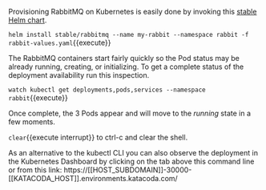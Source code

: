 Provisioning RabbitMQ on Kubernetes is easily done by invoking this [stable Helm chart](https://github.com/helm/charts/tree/master/stable/rabbitmq).

`helm install stable/rabbitmq --name my-rabbit --namespace rabbit -f rabbit-values.yaml`{{execute}}

The RabbitMQ containers start fairly quickly so the Pod status may be already running, creating, or initializing. To get a complete status of the deployment availability run this inspection.

`watch kubectl get deployments,pods,services --namespace rabbit`{{execute}}

Once complete, the 3 Pods appear and will move to the _running_ state in a few moments.

```clear```{{execute interrupt}} to ctrl-c and clear the shell.

As an alternative to the kubectl CLI you can also observe the deployment in the Kubernetes Dashboard by clicking on the tab above this command line or from this link: https://[[HOST_SUBDOMAIN]]-30000-[[KATACODA_HOST]].environments.katacoda.com/
